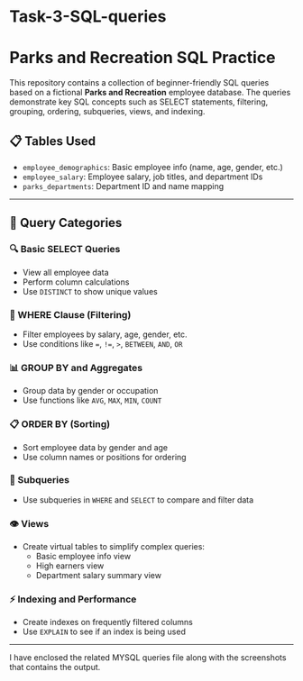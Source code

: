 # Task-3-SQL-queries
# Parks and Recreation SQL Practice

This repository contains a collection of beginner-friendly SQL queries based on a fictional **Parks and Recreation** employee database. The queries demonstrate key SQL concepts such as SELECT statements, filtering, grouping, ordering, subqueries, views, and indexing.

## 📋 Tables Used

- `employee_demographics`: Basic employee info (name, age, gender, etc.)
- `employee_salary`: Employee salary, job titles, and department IDs
- `parks_departments`: Department ID and name mapping

---

## 🧪 Query Categories

### 🔍 Basic SELECT Queries
- View all employee data
- Perform column calculations
- Use `DISTINCT` to show unique values

### 🎯 WHERE Clause (Filtering)
- Filter employees by salary, age, gender, etc.
- Use conditions like `=`, `!=`, `>`, `BETWEEN`, `AND`, `OR`

### 📊 GROUP BY and Aggregates
- Group data by gender or occupation
- Use functions like `AVG`, `MAX`, `MIN`, `COUNT`

### 📋 ORDER BY (Sorting)
- Sort employee data by gender and age
- Use column names or positions for ordering

### 🔁 Subqueries
- Use subqueries in `WHERE` and `SELECT` to compare and filter data

### 👁️ Views
- Create virtual tables to simplify complex queries:
  - Basic employee info view
  - High earners view
  - Department salary summary view

### ⚡ Indexing and Performance
- Create indexes on frequently filtered columns
- Use `EXPLAIN` to see if an index is being used

---

I have enclosed the related MYSQL queries file along with the screenshots that contains the output.
